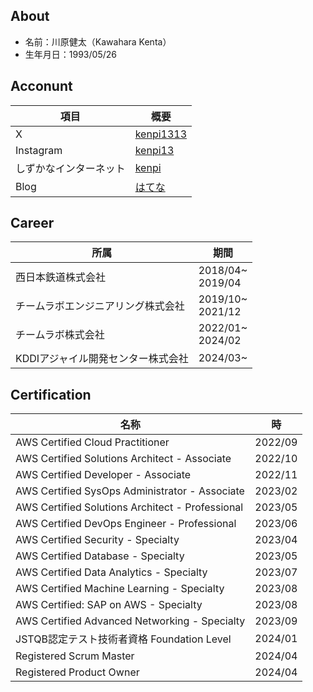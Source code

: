## About
- 名前：川原健太（Kawahara Kenta）
- 生年月日：1993/05/26

## Acconunt

| 項目 | 概要 |
|---------|---------|
| X | [kenpi1313](https://twitter.com/kenpi1313)    |
| Instagram|[kenpi13](https://www.instagram.com/kenpi1313/)|
|しずかなインターネット|[kenpi](https://sizu.me/kenpi)|
|Blog|[はてな](https://kenpi-tech.hatenablog.com/)|

## Career

| 所属 | 期間 |
|---------|---------|
| 西日本鉄道株式会社 |2018/04~<br>2019/04|
| チームラボエンジニアリング株式会社|2019/10~<br>2021/12|
| チームラボ株式会社|2022/01~<br>2024/02|
| KDDIアジャイル開発センター株式会社|2024/03~<br>|

## Certification

| 名称 | 時 |
|---------|---------|
| AWS Certified Cloud Practitioner |2022/09|
| AWS Certified Solutions Architect - Associate|2022/10|
| AWS Certified Developer - Associate|2022/11|
| AWS Certified SysOps Administrator - Associate|2023/02|
| AWS Certified Solutions Architect - Professional|2023/05|
| AWS Certified DevOps Engineer - Professional|2023/06|
| AWS Certified Security - Specialty|2023/04|
| AWS Certified Database - Specialty|2023/05|
| AWS Certified Data Analytics - Specialty|2023/07|
| AWS Certified Machine Learning - Specialty|2023/08|
| AWS Certified: SAP on AWS - Specialty|2023/08|
| AWS Certified Advanced Networking - Specialty|2023/09|
| JSTQB認定テスト技術者資格 Foundation Level|2024/01|
| Registered Scrum Master|2024/04|
| Registered Product Owner|2024/04|